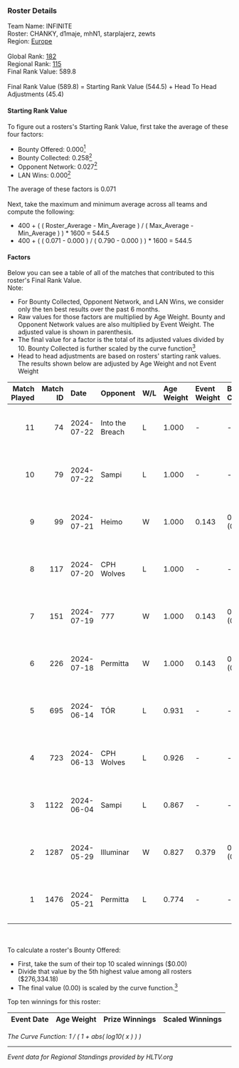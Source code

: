 ### Roster Details<br />
Team Name: INFINITE<br />
Roster: CHANKY, d1maje, mhN1, starplajerz, zewts<br />
Region: [Europe]( ../standings_europe.md)<br />
<br />
Global Rank: [182](../standings_global.md)<br />
Regional Rank: [115]( ../standings_europe.md)<br />
Final Rank Value:  589.8<br />
<br />
Final Rank Value (589.8) = Starting Rank Value (544.5) + Head To Head Adjustments (45.4)<br />

#### Starting Rank Value<br />
To figure out a rosters's Starting Rank Value, first take the average of these four factors:<br />
- Bounty Offered: 0.000[<sup>1</sup>](#table2)
- Bounty Collected: 0.258[<sup>2</sup>](#table1)
- Opponent Network: 0.027[<sup>2</sup>](#table1)
- LAN Wins: 0.000[<sup>2</sup>](#table1)

The average of these factors is 0.071<br />
<br />
Next, take the maximum and minimum average across all teams and compute the following:<br />
- 400 + ( ( Roster_Average - Min_Average ) / ( Max_Average - Min_Average ) ) * 1600 = 544.5
- 400 + ( ( 0.071 - 0.000 ) / ( 0.790 - 0.000 ) ) * 1600 = 544.5


#### Factors<br />
Below you can see a table of all of the matches that contributed to this roster's Final Rank Value.<br />
Note:<br />

- For Bounty Collected, Opponent Network, and LAN Wins, we consider only the ten best results over the past 6 months.
- Raw values for those factors are multiplied by Age Weight. Bounty and Opponent Network values are also multiplied by Event Weight. The adjusted value is shown in parenthesis.
- The final value for a factor is the total of its adjusted values divided by 10. Bounty Collected is further scaled by the curve function[<sup>3</sup>](#curveFunction)
- Head to head adjustments are based on rosters' starting rank values. The results shown below are adjusted by Age Weight and not Event Weight
<span id="table1"></span><br />


| Match Played | Match ID | Date       | Opponent        | W/L | Age Weight | Event Weight | Bounty Collected | Opponent Network | LAN Wins  | H2H Adj. | Roster                                   |
| -: | -: | :- | :- | :- | :- | :- | :- | :- | :- | -: | :- |
|           11 |       74 | 2024-07-22 | Into the Breach | L   | 1.000      | -            | -                | -                | -         |   -16.01 | CHANKY, d1maje, mhN1, starplajerz, zewts |
|           10 |       79 | 2024-07-22 | Sampi           | L   | 1.000      | -            | -                | -                | -         |    -5.28 | CHANKY, d1maje, mhN1, starplajerz, zewts |
|            9 |       99 | 2024-07-21 | Heimo           | W   | 1.000      | 0.143        | 0.008 (0.001)    | 0.095 (0.014)    | 0 (0.000) |    18.16 | CHANKY, d1maje, mhN1, starplajerz, zewts |
|            8 |      117 | 2024-07-20 | CPH Wolves      | L   | 1.000      | -            | -                | -                | -         |    -6.12 | CHANKY, d1maje, mhN1, starplajerz, zewts |
|            7 |      151 | 2024-07-19 | 777             | W   | 1.000      | 0.143        | 0.020 (0.003)    | 0.208 (0.030)    | 0 (0.000) |    20.73 | CHANKY, d1maje, mhN1, starplajerz, zewts |
|            6 |      226 | 2024-07-18 | Permitta        | W   | 1.000      | 0.143        | 0.032 (0.005)    | 0.790 (0.113)    | 0 (0.000) |    27.85 | CHANKY, d1maje, mhN1, starplajerz, zewts |
|            5 |      695 | 2024-06-14 | TÓR             | L   | 0.931      | -            | -                | -                | -         |    -3.19 | CHANKY, d1maje, mhN1, starplajerz, zewts |
|            4 |      723 | 2024-06-13 | CPH Wolves      | L   | 0.926      | -            | -                | -                | -         |    -5.98 | CHANKY, d1maje, mhN1, starplajerz, zewts |
|            3 |     1122 | 2024-06-04 | Sampi           | L   | 0.867      | -            | -                | -                | -         |    -3.22 | d1maje, mhN1, starplajerz, waZz, zewts   |
|            2 |     1287 | 2024-05-29 | Illuminar       | W   | 0.827      | 0.379        | 0.015 (0.005)    | 0.378 (0.118)    | 0 (0.000) |    21.67 | d1maje, mhN1, starplajerz, waZz, zewts   |
|            1 |     1476 | 2024-05-21 | Permitta        | L   | 0.774      | -            | -                | -                | -         |    -3.24 | d1maje, mhN1, starplajerz, waZz, zewts   |

<br />
<span id="table2"></span><br />
To calculate a roster's Bounty Offered:<br />

- First, take the sum of their top 10 scaled winnings ($0.00)
- Divide that value by the 5th highest value among all rosters ($276,334.18)
- The final value (0.00) is scaled by the curve function.[<sup>3</sup>](#curveFunction)

Top ten winnings for this roster:<br />

| Event Date | Age Weight | Prize Winnings | Scaled Winnings |
| :- | -: | :- | :- |


<span id="curveFunction"></span>_The Curve Function: 1 / ( 1 + abs( log10( x ) ) )_<br />

---
_Event data for Regional Standings provided by HLTV.org_<br />
